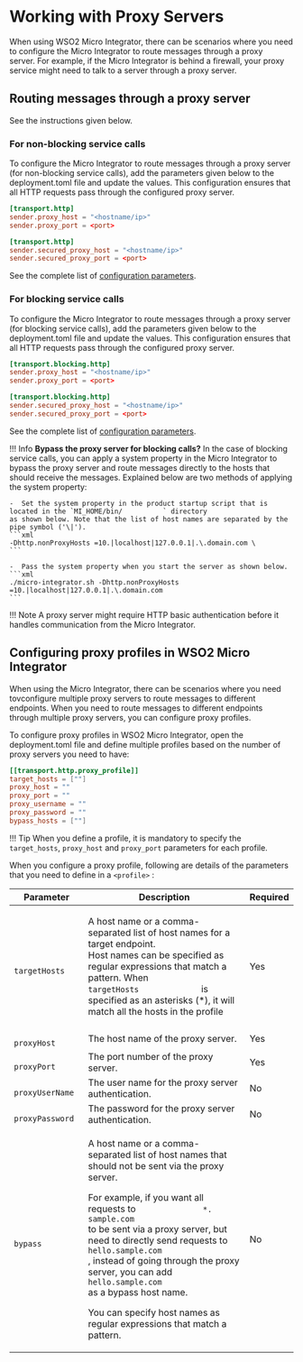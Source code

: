 # Working with Proxy Servers

When using WSO2 Micro Integrator, there can be scenarios where you need to configure the Micro Integrator to route
messages through a proxy server. For example, if the Micro Integrator is behind a
firewall, your proxy service might need to talk to a server through a
proxy server.

## Routing messages through a proxy server

See the instructions given below.

### For non-blocking service calls

To configure the Micro Integrator to route messages through a proxy server
(for non-blocking service calls), add the parameters given below to the deployment.toml file and update the
values. This configuration ensures that all HTTP requests pass through
the configured proxy server.

```toml tab='HTTP'
[transport.http]
sender.proxy_host = "<hostname/ip>"
sender.proxy_port = <port>
```

```toml tab='HTTPS'
[transport.http]
sender.secured_proxy_host = "<hostname/ip>"
sender.secured_proxy_port = <port>
```

See the complete list of [configuration parameters](../../references/config-catalog/#https-transport-non-blocking-mode).

### For blocking service calls

To configure the Micro Integrator to route messages through a proxy server
(for blocking service calls), add the parameters given below to the deployment.toml file and update the
values. This configuration ensures that all HTTP requests pass through
the configured proxy server.

```toml tab='HTTP Blocking'
[transport.blocking.http]
sender.proxy_host = "<hostname/ip>"
sender.proxy_port = <port>
```

```toml tab='HTTPS Blocking'
[transport.blocking.http]
sender.secured_proxy_host = "<hostname/ip>"
sender.secured_proxy_port = <port>
```

See the complete list of [configuration parameters](../../references/config-catalog/#https-transport-blocking-mode).

!!! Info
    **Bypass the proxy server for blocking calls?**
    In the case of blocking service calls, you can apply a system property in the Micro Integrator to bypass the proxy server and route messages directly to the hosts that should receive the messages. Explained below are two methods of applying the system property:

    -  Set the system property in the product startup script that is located in the `MI_HOME/bin/          ` directory
    as shown below. Note that the list of host names are separated by the pipe symbol ('\|').
    ```xml
    -Dhttp.nonProxyHosts =10.|localhost|127.0.0.1|.\.domain.com \
    ```

    -  Pass the system property when you start the server as shown below.
    ```xml
    ./micro-integrator.sh -Dhttp.nonProxyHosts =10.|localhost|127.0.0.1|.\.domain.com
    ```

!!! Note
    A proxy server might require HTTP basic authentication before it handles communication from the Micro Integrator.


## Configuring proxy profiles in WSO2 Micro Integrator

When using the Micro Integrator, there can be scenarios where you need tovconfigure multiple proxy servers to route messages to different
endpoints. When you need to route messages to different endpoints through multiple proxy servers, you can configure proxy profiles.

To configure proxy profiles in WSO2 Micro Integrator, open the deployment.toml file and define multiple profiles based on the number of proxy servers you need to have:

```toml
[[transport.http.proxy_profile]]
target_hosts = [""]
proxy_host = ""
proxy_port = ""
proxy_username = ""
proxy_password = ""
bypass_hosts = [""]
```

!!! Tip
    When you define a profile, it is mandatory to specify the `target_hosts`, `proxy_host` and `proxy_port` parameters for each profile.

When you configure a proxy profile, following are details of the parameters that you need to define in a `<profile>` :

<table>
<thead>
<tr class="header">
<th>Parameter</th>
<th>Description</th>
<th>Required</th>
</tr>
</thead>
<tbody>
<tr class="odd">
<td><code>             targetHosts            </code></td>
<td><p>A host name or a comma-separated list of host names for a target endpoint.<br />
Host names can be specified as regular expressions that match a pattern. When <code>              targetHosts             </code> is specified as an asterisks (*), it will match all the hosts in the profile</p></td>
<td>Yes</td>
</tr>
<tr class="even">
<td><code>             proxyHost            </code></td>
<td>The host name of the proxy server.</td>
<td>Yes</td>
</tr>
<tr class="odd">
<td><code>             proxyPort            </code></td>
<td>The port number of the proxy server.</td>
<td>Yes</td>
</tr>
<tr class="even">
<td><code>             proxyUserName            </code></td>
<td>The user name for the proxy server authentication.</td>
<td>No</td>
</tr>
<tr class="odd">
<td><code>             proxyPassword            </code></td>
<td>The password for the proxy server authentication.</td>
<td>No</td>
</tr>
<tr class="even">
<td><code>             bypass            </code></td>
<td><p>A host name or a comma-separated list of host names that should not be sent via the proxy server.</p>
<p>For example, if you want all requests to <code>              *.                             sample.com                           </code> to be sent via a proxy server, but need to directly send requests to <code>                             hello.sample.com                           </code> , instead of going through the proxy server, you can add <code>                             hello.sample.com                           </code> as a bypass host name.</p>
<p>You can specify host names as regular expressions that match a pattern.</p></td>
<td>No</td>
</tr>
</tbody>
</table>

